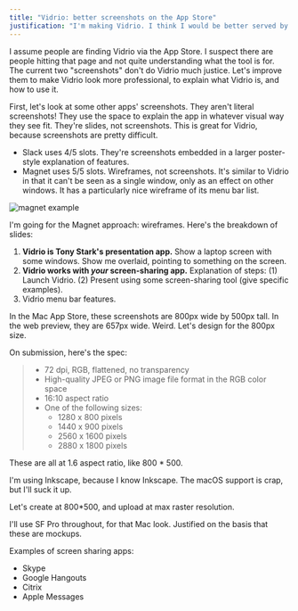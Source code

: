 ```yaml
---
title: "Vidrio: better screenshots on the App Store"
justification: "I'm making Vidrio. I think I would be better served by better screenshots."
---
```


I assume people are finding Vidrio via the App Store. I suspect there are people hitting that page and not quite understanding what the tool is for. The current two "screenshots" don't do Vidrio much justice. Let's improve them to make Vidrio look more professional, to explain what Vidrio is, and how to use it.

First, let's look at some other apps' screenshots. They aren't literal screenshots! They use the space to explain the app in whatever visual way they see fit. They're slides, not screenshots. This is great for Vidrio, because screenshots are pretty difficult.

* Slack uses 4/5 slots. They're screenshots embedded in a larger poster-style explanation of features.
* Magnet uses 5/5 slots. Wireframes, not screenshots. It's similar to Vidrio in that it can't be seen as a single window, only as an effect on other windows. It has a particularly nice wireframe of its menu bar list.

![magnet example](https://a1.mzstatic.com/eu/r30/Purple122/v4/c9/88/9a/c9889ac0-8853-f506-fd6f-9e551d9f0adb/screen800x500.jpeg)

I'm going for the Magnet approach: wireframes. Here's the breakdown of slides:

1. **Vidrio is Tony Stark's presentation app.** Show a laptop screen with some windows. Show me overlaid, pointing to something on the screen.
1. **Vidrio works with _your_ screen-sharing app.** Explanation of steps: (1) Launch Vidrio. (2) Present using some screen-sharing tool (give specific examples).
1. Vidrio menu bar features.

In the Mac App Store, these screenshots are 800px wide by 500px tall. In the web preview, they are 657px wide. Weird. Let's design for the 800px size.

On submission, here's the spec:

> * 72 dpi, RGB, flattened, no transparency
> * High-quality JPEG or PNG image file format in the RGB color space
> * 16:10 aspect ratio
> * One of the following sizes:
>   * 1280 x 800 pixels
>   * 1440 x 900 pixels
>   * 2560 x 1600 pixels
>   * 2880 x 1800 pixels

These are all at 1.6 aspect ratio, like 800 * 500.

I'm using Inkscape, because I know Inkscape. The macOS support is crap, but I'll suck it up.

Let's create at 800*500, and upload at max raster resolution.

I'll use SF Pro throughout, for that Mac look. Justified on the basis that these are mockups.

Examples of screen sharing apps:

- Skype
- Google Hangouts
- Citrix
- Apple Messages
